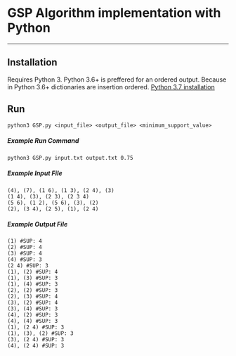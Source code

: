 # GSP Algorithm implementation with Python
---
## Installation

Requires Python 3. 
Python 3.6+ is preffered for an ordered output. Because in Python 3.6+ dictionaries are insertion ordered.
[Python 3.7 installation](https://www.python.org/downloads/release/python-370/)
## Run

```
python3 GSP.py <input_file> <output_file> <minimum_support_value>
```
##### *Example Run Command*

```
python3 GSP.py input.txt output.txt 0.75
```

##### *Example Input File*
```
(4), (7), (1 6), (1 3), (2 4), (3)
(1 4), (3), (2 3), (2 3 4)
(5 6), (1 2), (5 6), (3), (2)
(2), (3 4), (2 5), (1), (2 4)
```

##### *Example Output File*
```
(1) #SUP: 4
(2) #SUP: 4
(3) #SUP: 4
(4) #SUP: 3
(2 4) #SUP: 3
(1), (2) #SUP: 4
(1), (3) #SUP: 3
(1), (4) #SUP: 3
(2), (2) #SUP: 3
(2), (3) #SUP: 4
(3), (2) #SUP: 4
(3), (4) #SUP: 3
(4), (2) #SUP: 3
(4), (4) #SUP: 3
(1), (2 4) #SUP: 3
(1), (3), (2) #SUP: 3
(3), (2 4) #SUP: 3
(4), (2 4) #SUP: 3
```